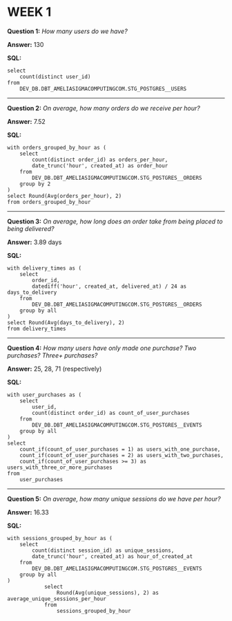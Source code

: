 WEEK 1
==

**Question 1:** *How many users do we have?*

**Answer:** 130

**SQL:**

```
select 
    count(distinct user_id)
from
    DEV_DB.DBT_AMELIASIGMACOMPUTINGCOM.STG_POSTGRES__USERS
```
----

**Question 2:** *On average, how many orders do we receive per hour?*

**Answer:** 7.52

**SQL:**
       
```
with orders_grouped_by_hour as (
    select
        count(distinct order_id) as orders_per_hour,
        date_trunc('hour', created_at) as order_hour
    from
        DEV_DB.DBT_AMELIASIGMACOMPUTINGCOM.STG_POSTGRES__ORDERS
    group by 2
)
select Round(Avg(orders_per_hour), 2)
from orders_grouped_by_hour
```
----

**Question 3:** *On average, how long does an order take from being placed to being delivered?*

**Answer:** 3.89 days

**SQL:**
       
```
with delivery_times as (
    select
        order_id,
        datediff('hour', created_at, delivered_at) / 24 as days_to_delivery
    from
        DEV_DB.DBT_AMELIASIGMACOMPUTINGCOM.STG_POSTGRES__ORDERS
    group by all
)
select Round(Avg(days_to_delivery), 2)
from delivery_times
```
----
    
**Question 4:** *How many users have only made one purchase? Two purchases? Three+ purchases?*

**Answer:** 25, 28, 71 (respectively)

**SQL:**
            
```
with user_purchases as (
    select
        user_id,
        count(distinct order_id) as count_of_user_purchases
    from
        DEV_DB.DBT_AMELIASIGMACOMPUTINGCOM.STG_POSTGRES__EVENTS
    group by all
)
select
    count_if(count_of_user_purchases = 1) as users_with_one_purchase,
    count_if(count_of_user_purchases = 2) as users_with_two_purchases,
    count_if(count_of_user_purchases >= 3) as users_with_three_or_more_purchases
from
    user_purchases
```
----

**Question 5:** *On average, how many unique sessions do we have per hour?*

**Answer:** 16.33

**SQL:**
       
```
with sessions_grouped_by_hour as (
    select
        count(distinct session_id) as unique_sessions,
        date_trunc('hour', created_at) as hour_of_created_at
    from
        DEV_DB.DBT_AMELIASIGMACOMPUTINGCOM.STG_POSTGRES__EVENTS
    group by all
)
            select
                Round(Avg(unique_sessions), 2) as average_unique_sessions_per_hour
            from
                sessions_grouped_by_hour
```
